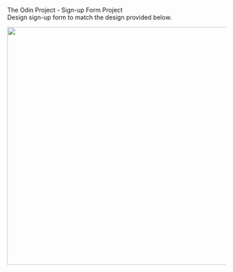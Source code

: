 The Odin Project - Sign-up Form Project<br />
Design sign-up form to match the design provided below.

<img src="https://github.com/cqueiroga/odin-sign-up-form/assets/6300348/50bf6d7b-6fab-457f-acf9-70f222218574" width="550">
